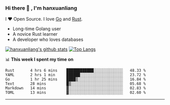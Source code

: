 ### Hi there 👋 , I'm hanxuanliang

<!--
**hanxuanliang/hanxuanliang** is a ✨ _special_ ✨ repository because its `README.md` (this file) appears on your GitHub profile.

Here are some ideas to get you started:

- 🔭 I’m currently working on ...
- 🌱 I’m currently learning ...
- 👯 I’m looking to collaborate on ...
- 🤔 I’m looking for help with ...
- 💬 Ask me about ...
- 📫 How to reach me: ...
- 😄 Pronouns: ...
- ⚡ Fun fact: ...
-->
I ❤ Open Source. I love [Go](https://golang.org) and [Rust](https://www.rust-lang.org/zh-CN/).

* Long-time Golang user
* A novice Rust learner
* A developer who loves databases

[![hanxuanliang's github stats](https://github-readme-stats.vercel.app/api/top-langs/?username=hanxuanliang&hide=html)](https://github.com/anuraghazra/github-readme-stats)
[![Top Langs](https://github-readme-stats.vercel.app/api?username=hanxuanliang&show_icons=true&count_private=true&line_height=40)](https://github.com/anuraghazra/github-readme-stats)

📊 **This week I spent my time on**
<!--START_SECTION:waka-->

```text
Rust       4 hrs 6 mins    ████████████░░░░░░░░░░░░░   48.33 %
YAML       2 hrs 1 min     ██████░░░░░░░░░░░░░░░░░░░   23.72 %
Go         1 hr 25 mins    ████▒░░░░░░░░░░░░░░░░░░░░   16.84 %
Text       28 mins         █▒░░░░░░░░░░░░░░░░░░░░░░░   05.68 %
Markdown   14 mins         ▓░░░░░░░░░░░░░░░░░░░░░░░░   02.83 %
TOML       13 mins         ▓░░░░░░░░░░░░░░░░░░░░░░░░   02.60 %
```

<!--END_SECTION:waka-->

***
